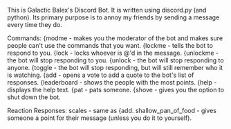 This is Galactic Balex's Discord Bot. It is written using discord.py (and python). Its primary purpose is to annoy my friends by sending a message every time they do.


Commands:
{modme - makes you the moderator of the bot and makes sure people can't use the commands that you want.
{lockme - tells the bot to respond to you.
{lock - locks whoever is @'d in the message.
{unlockme - the bot will stop responding to you.
{unlock - the bot will stop responding to anyone.
{toggle - the bot will stop responding, but will still remember who it is watching.
{add - opens a vote to add a quote to the bot's list of responses.
{leaderboard - shows the people with the most points.
{help - displays the help text.
{pat - pats someone.
{shove - gives you the option to shut down the bot.

Reaction Responses:
scales - same as {add.
shallow_pan_of_food - gives someone a point for their message (unless you do it to yourself).

